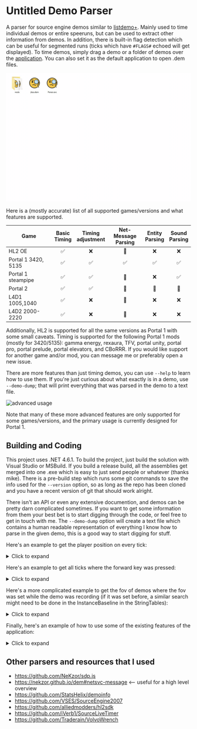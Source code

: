 # Untitled Demo Parser

A parser for source engine demos similar to [listdemo+](https://www.speedrun.com/portal/resources "portal resources"). Mainly used to time individual demos or entire speeruns, but can be used to extract other information from demos. In addition, there is built-in flag detection which can be useful for segmented runs (ticks which have `#FLAGS#` echoed will get displayed). To time demos, simply drag a demo or a folder of demos over the [application](https://github.com/UncraftedName/UncraftedDemoParser/releases "releases"). You can also set it as the default application to open .dem files.

![](github-resources/basic-usage.gif "basic usage")

Here is a (mostly accurate) list of all supported games/versions and what features are supported.

| Game | Basic<br/>Timing | Timing<br/>adjustment | Net-Message<br/>Parsing | Entity<br/>Parsing | Sound<br/>Parsing | 
| ------------------- | :-: | :-: | :-: | :-: | :-: |
| HL2 OE              | ✅ | ❌ | 🔶 | ❌ | ❌ |
| Portal 1 3420, 5135 | ✅ | ✅ | ✅ | ✅ | ✅ |
| Portal 1 steampipe  | ✅ | ✅ | 🔶 | ❌ | ✅ |
| Portal 2            | ✅ | ✅ | 🔶 | 🔶 | 🔶 |
| L4D1 1005,1040      | ✅ | ❌ | 🔶 | ❌ | ❌ |
| L4D2 2000-2220      | ✅ | ❌ | 🔶 | ❌ | ❌ |

Additionally, HL2 is supported for all the same versions as Portal 1 with some small caveats. Timing is supported for the following Portal 1 mods (mostly for 3420/5135): gamma energy, rexaura, TFV, portal unity, portal pro, portal prelude, portal elevators, and CBoRRR. If you would like support for another game and/or mod, you can message me or preferably open a new issue.

There are more features than just timing demos, you can use `--help` to learn how to use them. If you're just curious about what exactly is in a demo, use `--demo-dump`; that will print everything that was parsed in the demo to a text file.

![](github-resources/advanced-usage.gif "advanced usage")

Note that many of these more advanced features are only supported for some games/versions, and the primary usage is currently designed for Portal 1.

## Building and Coding

This project uses .NET 4.6.1. To build the project, just build the solution with Visual Studio or MSBuild. If you build a release build, all the assemblies get merged into one .exe which is easy to just send people or whatever (thanks mike). There is a pre-build step which runs some git commands to save the info used for the `--version` option, so as long as the repo has been cloned and you have a recent version of git that should work alright.

There isn't an API or even any extensive documention, and demos can be pretty darn complicated sometimes. If you want to get some information from them your best bet is to start digging through the code, or feel free to get in touch with me. The `--demo-dump` option will create a text file which contains a human readable representation of everything I know how to parse in the given demo, this is a good way to start digging for stuff.

Here's an example to get the player position on every tick:

<details>
<summary>Click to expand</summary>
	
```cs
SourceDemo demo = new SourceDemo("oob.dem");
demo.Parse();
demo.FilterForPacket<Packet>()
    .Select(packet => (packet.Tick, locationInfo: packet.PacketInfo[0]))
    .ToList()
    .ForEach(tuple => {
        Console.WriteLine($"[{tuple.Tick}]");
        Console.WriteLine(tuple.locationInfo.ToString());
    });
```
```
...
[833]
flags: None
view origin:           -1562.41 ,      28.16 ,    3185.22
view angles:              65.97°,    -106.41°,       0.00°
local view angles:        65.97°,    -106.41°,       0.00°
view origin 2:             0.00 ,       0.00 ,       0.00
view angles 2:             0.00°,       0.00°,       0.00°
local view angles 2:       0.00°,       0.00°,       0.00°

[834]
flags: None
view origin:           -1562.66 ,      26.84 ,    3178.59
view angles:              63.72°,    -107.66°,       0.00°
local view angles:        63.72°,    -107.66°,       0.00°
view origin 2:             0.00 ,       0.00 ,       0.00
view angles 2:             0.00°,       0.00°,       0.00°
local view angles 2:       0.00°,       0.00°,       0.00°

[835]
flags: None
view origin:           -1562.88 ,      25.66 ,    3172.66
view angles:              62.07°,    -108.79°,       0.00°
local view angles:        62.07°,    -108.79°,       0.00°
view origin 2:             0.00 ,       0.00 ,       0.00
view angles 2:             0.00°,       0.00°,       0.00°
local view angles 2:       0.00°,       0.00°,       0.00°
...
```
</details>

Here's an example to get all ticks where the forward key was pressed:

<details>
<summary>Click to expand</summary>
    
```cs
SourceDemo demo = new SourceDemo("why-are-there-so-many-bees.dem");
demo.Parse();
demo.FilterForPacket<UserCmd>()
    .Where(userCmd => userCmd.Buttons != null && (userCmd.Buttons & Buttons.Forward) != 0)
    .ToList()
    .ForEach(userCmd => Console.WriteLine(userCmd.Tick));
```
```
...
291
292
293
317
318
319
...
```
</details>

Here's a more complicated example to get the fov of demos where the fov was set while the demo was recording (if it was set before, a similar search might need to be done in the InstanceBaseline in the StringTables):

<details>
    <summary>Click to expand</summary>

First, parse the demo.

```cs
SourceDemo demo = new SourceDemo("fov-change-middemo.dem");
demo.Parse();
```

Using lambda expressions:
```cs
demo.FilterForMessage<SvcPacketEntities>()
    .SelectMany(tuple => tuple.message.Updates.OfType<Delta>(), (tuple, delta) => new {tuple.tick, delta})
    .Where(tuple => tuple.delta.EntIndex == 1) // filter for player
    .SelectMany(tuple => tuple.delta.Props, (tuple, propInfo) => new {tuple.tick, propInfo})
    .Where(tuple => tuple.propInfo.prop.Name == "m_iDefaultFOV")
    .Select(tuple => new {Tick = tuple.tick, FovValue = ((IntEntProp)tuple.propInfo.prop).Value})
    .ToList()
    .ForEach(Console.WriteLine);
```

Using query expressions:
```cs
var fovValues = 
    from messageTup in demo.FilterForMessage<SvcPacketEntities>()
    from delta in messageTup.message.Updates.OfType<Delta>()
    where delta.EntIndex == 1
    from propInfo in delta.Props
    where propInfo.prop is IntEntProp intProp && intProp.Name == "m_iDefaultFOV"
    select new {Tick = messageTup.tick, FovValue = ((IntEntProp)propInfo.prop).Value};

foreach (var value in fovValues)
    Console.WriteLine(value);
```

Using loops:
```cs
foreach ((SvcPacketEntities message, int tick) in demo.FilterForMessage<SvcPacketEntities>()) {
    foreach (EntityUpdate entityUpdate in message.Updates) {
        // check if the update is of type delta, if it is check if the entity index is 1 (player)
        if (entityUpdate is Delta delta && delta.EntIndex == 1) {
            foreach ((_, EntityProperty entityProperty) in delta.Props) {
                // check if the prop is an int, then check the name (can be found in the DataTables packet)
                if (entityProperty is IntEntProp intProp && intProp.Name == "m_iDefaultFOV") {
                    Console.WriteLine(new {tick, intProp.Value});
                    goto end;
                }
            }
        }
    }
    end:;
}
```

```
{ Tick = 374, FovValue = 70 }
{ Tick = 507, FovValue = 5 }
{ Tick = 759, FovValue = 200 }
{ Tick = 1119, FovValue = 140 }
{ Tick = 2428, FovValue = 90 }
```

More complicated stuff like entity-related properties or NET/SVC messages will probably only work for some versions of portal 1 and sometimes for portal 2, and I only 100% guarantee pinky promise you that it will work for portal 3420. In general, to find certain values you'll either need to dig deep into the code or ask me where to find them. Dumping the entire demo to a text file using `--demo-dump` is a good way to explore where various fields can be found.
</details>

Finally, here's an example of how to use some of the existing features of the application:
<details>
<summary>Click to expand</summary>

First, parse the demo.
```cs
SourceDemo demo = new SourceDemo("you wont believe whats in this file.dem");
demo.Parse();
```

Finding teleports (currently only supported for Portal 1):
```cs
OptTeleports.FindTeleports(demo, OptTeleports.FilterFlags.VerboseInfo)
	.ToList()
	.ForEach(tuple => {
        Console.WriteLine($"[{tuple.tick}]");
        Console.WriteLine(tuple.userMessage.ToString());
    });
```
```
[1692]
portal: {ent index: 23, serial: 397}
portalled: {ent index: 1, serial: 658}
new position: <-531.065, -396.938, 365.823>
new angles: <45.949°, 212.396°, 37.941°>
[1985]
portal: {ent index: 70, serial: 846}
portalled: {ent index: 397, serial: 208}
new position: <-476.195, -375.380, 187.801>
new angles: <0.000°, 90.000°, 360.000°>
[2191]
portal: {ent index: 23, serial: 397}
portalled: {ent index: 397, serial: 208}
new position: <189.178, -744.428, 201.997>
new angles: <0.000°, 180.000°, 360.000°>
```

Removing captions:
```cs
FileStream outStream = new FileStream("no-captions.dem", FileMode.Create);
OptRemoveCaptions.RemoveCaptions(demo, outStream);
```
</details>


## Other parsers and resources that I used
- https://github.com/NeKzor/sdp.js 
- https://nekzor.github.io/dem#netsvc-message <-- useful for a high level overview
- https://github.com/StatsHelix/demoinfo
- https://github.com/VSES/SourceEngine2007
- https://github.com/alliedmodders/hl2sdk
- https://github.com/iVerb1/SourceLiveTimer
- https://github.com/Traderain/VolvoWrench
